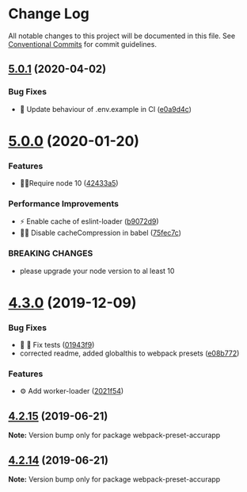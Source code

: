 # Change Log

All notable changes to this project will be documented in this file.
See [Conventional Commits](https://conventionalcommits.org) for commit guidelines.

## [5.0.1](https://github.com/accurat/accurapp/compare/webpack-preset-accurapp@5.0.0...webpack-preset-accurapp@5.0.1) (2020-04-02)


### Bug Fixes

* 🔨 Update behaviour of .env.example in CI ([e0a9d4c](https://github.com/accurat/accurapp/commit/e0a9d4c079caa3defdfbd99b435d37c4799780d5))





# [5.0.0](https://github.com/accurat/accurapp/compare/webpack-preset-accurapp@4.3.0...webpack-preset-accurapp@5.0.0) (2020-01-20)


### Features

* 👮‍♂️Require node 10 ([42433a5](https://github.com/accurat/accurapp/commit/42433a573c1bde9b152cbbb3b92f02618db30a25))


### Performance Improvements

* ⚡️ Enable cache of eslint-loader ([b9072d9](https://github.com/accurat/accurapp/commit/b9072d962c911fbf8fac3ba2b7bf53c5e5719a9d))
* ✋🏻 Disable cacheCompression in babel ([75fec7c](https://github.com/accurat/accurapp/commit/75fec7c303ad798685ebab37d1ddd65e9e98e41b))


### BREAKING CHANGES

* please upgrade your node version to al least 10





# [4.3.0](https://github.com/accurat/accurapp/compare/webpack-preset-accurapp@4.2.15...webpack-preset-accurapp@4.3.0) (2019-12-09)


### Bug Fixes

* 🐛 🔨 Fix tests ([01943f9](https://github.com/accurat/accurapp/commit/01943f93cfcfddda86e613d60842ab5e616db84d))
* corrected readme, added globalthis to webpack presets ([e08b772](https://github.com/accurat/accurapp/commit/e08b7729fb2ed41f46c58b203ec1dbc57a18761f))


### Features

* ⚙️  Add worker-loader ([2021f54](https://github.com/accurat/accurapp/commit/2021f54cb047a0d77b59c096c004864a71f70aed))





## [4.2.15](https://github.com/accurat/accurapp/compare/webpack-preset-accurapp@4.2.14...webpack-preset-accurapp@4.2.15) (2019-06-21)

**Note:** Version bump only for package webpack-preset-accurapp





## [4.2.14](https://github.com/accurat/accurapp/compare/webpack-preset-accurapp@4.2.13...webpack-preset-accurapp@4.2.14) (2019-06-21)

**Note:** Version bump only for package webpack-preset-accurapp
